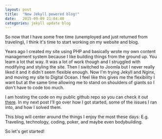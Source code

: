 ```yaml
---
layout: post
title:  "New Jekyll powered blog!"
date:   2015-09-09 21:04:40
categories: jekyll update blog
---
```


So now that I have some free time (unemployed and just returned from traveling), I think it's time to start working on my website and blog.

Years ago I created my site using PHP and basically wrote my own content management system because I like building things from the ground up.  You learn a lot that way.  It was a lot of work though and I struggled with modifying and styling the site.  Then I switched to Joomla but I never really liked it and it didn't seem flexible enough.  Now I'm trying Jekyll and Nginx, and moving my site to Digital Ocean.  I feel like this gives me the flexibility I want but at the same time allowing me to stand on shoulders of giants so I don't have to code too much.

I am hosting the code on my public github repo so you can check it out [there][blog-code].  In my next post I'll go over how I got started, some of the issues I ran into, and how I solved them.

This blog will center around the things I enjoy the most these days:  E.g. Traveling, technology, coding, poker, and maybe even bodybuilding.  

So let's get started!

[blog-code]:   https://github.com/rdanielmurphy/personal-jekyll-blog
